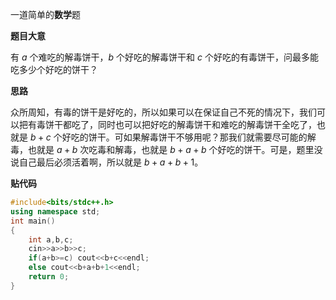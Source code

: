 一道简单的**数学**题

**题目大意**

有 $a$ 个难吃的解毒饼干，$b$ 个好吃的解毒饼干和 $c$ 个好吃的有毒饼干，问最多能吃多少个好吃的饼干？

**思路**

众所周知，有毒的饼干是好吃的，所以如果可以在保证自己不死的情况下，我们可以把有毒饼干都吃了，同时也可以把好吃的解毒饼干和难吃的解毒饼干全吃了，也就是 $b+c$ 个好吃的饼干。可如果解毒饼干不够用呢？那我们就需要尽可能的解毒，也就是 $a+b$ 次吃毒和解毒，也就是 $b+a+b$ 个好吃的饼干。可是，题里没说自己最后必须活着啊，所以就是 $b+a+b+1$。

**贴代码**

```cpp
#include<bits/stdc++.h>
using namespace std;
int main()
{
    int a,b,c;
    cin>>a>>b>>c;
    if(a+b>=c) cout<<b+c<<endl;
    else cout<<b+a+b+1<<endl;
    return 0;
}
```

